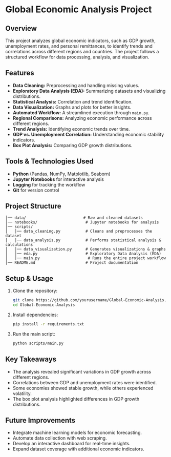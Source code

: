 # Global Economic Analysis Project

## Overview
This project analyzes global economic indicators, such as GDP growth, unemployment rates, and personal remittances, to identify trends and correlations across different regions and countries. The project follows a structured workflow for data processing, analysis, and visualization.

## Features
- **Data Cleaning:** Preprocessing and handling missing values.
- **Exploratory Data Analysis (EDA):** Summarizing datasets and visualizing distributions.
- **Statistical Analysis:** Correlation and trend identification.
- **Data Visualization:** Graphs and plots for better insights.
- **Automated Workflow:** A streamlined execution through `main.py`.
- **Regional Comparisons:** Analyzing economic performance across different regions.
- **Trend Analysis:** Identifying economic trends over time.
- **GDP vs. Unemployment Correlation:** Understanding economic stability indicators.
- **Box Plot Analysis:** Comparing GDP growth distributions.

## Tools & Technologies Used
- **Python** (Pandas, NumPy, Matplotlib, Seaborn)
- **Jupyter Notebooks** for interactive analysis
- **Logging** for tracking the workflow
- **Git** for version control


## Project Structure
```
│── data/                         # Raw and cleaned datasets
│── notebooks/                     # Jupyter notebooks for analysis
│── scripts/
│   │── data_cleaning.py           # Cleans and preprocesses the dataset
│   │── data_analysis.py           # Performs statistical analysis & calculations
│   │── data_visualization.py      # Generates visualizations & graphs
│   │── eda.py                     # Exploratory Data Analysis (EDA)
│   │── main.py                     # Runs the entire project workflow
│── README.md                      # Project documentation
```

## Setup & Usage
1. Clone the repository:
   ```sh
   git clone https://github.com/yourusername/Global-Economic-Analysis.git
   cd Global-Economic-Analysis
   ```
2. Install dependencies:
   ```sh
   pip install -r requirements.txt
   ```
3. Run the main script:
   ```sh
   python scripts/main.py
   ```

## Key Takeaways
- The analysis revealed significant variations in GDP growth across different regions.
- Correlations between GDP and unemployment rates were identified.
- Some economies showed stable growth, while others experienced volatility.
- The box plot analysis highlighted differences in GDP growth distributions.

## Future Improvements
- Integrate machine learning models for economic forecasting.
- Automate data collection with web scraping.
- Develop an interactive dashboard for real-time insights.
- Expand dataset coverage with additional economic indicators.


